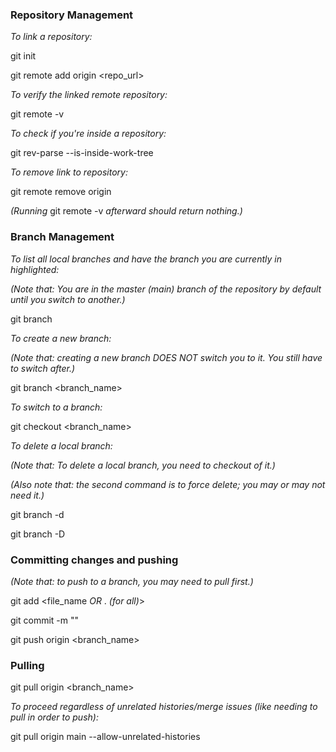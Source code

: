 ### **Repository Management**

*To link a repository:*

git init

git remote add origin <repo\_url>

*To verify the linked remote repository:*

git remote -v

*To check if you're inside a repository:*

git rev-parse --is-inside-work-tree

*To remove link to repository:*

git remote remove origin 

*(Running* git remote -v *afterward should return nothing.)*



### **Branch Management**

*To list all local branches and have the branch you are currently in highlighted:*

*(Note that: You are in the master (main) branch of the repository by default until you switch to another.)*

git branch

*To create a new branch:*

*(Note that: creating a new branch DOES NOT switch you to it. You still have to switch after.)*

git branch <branch\_name>

*To switch to a branch:*

git checkout <branch\_name>

*To delete a local branch:*

*(Note that: To delete a local branch, you need to checkout of it.)*

*(Also note that: the second command is to force delete; you may or may not need it.)*

git branch -d <branch-name>

git branch -D <branch-name>



### **Committing changes and pushing**

*(Note that: to push to a branch, you may need to pull first.)*

git add <file\_name *OR* . *(for all)*>

git commit -m "<message>"

git push origin <branch\_name>



### **Pulling**

git pull origin <branch\_name>

*To proceed regardless of unrelated histories/merge issues (like needing to pull in order to push):*

git pull origin main --allow-unrelated-histories

